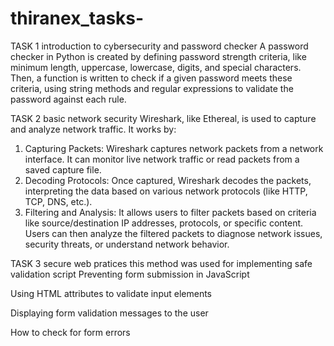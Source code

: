 # thiranex_tasks-
TASK 1 introduction to cybersecurity and password checker
A password checker in Python is created by defining password strength criteria, 
like minimum length, uppercase, lowercase, digits, and special characters. 
Then, a function is written to check if a given password meets these criteria, 
using string methods and regular expressions to validate the password against each rule.



TASK 2  basic network security
Wireshark, like Ethereal, is used to capture and analyze network traffic. It works by:

1.  Capturing Packets: Wireshark captures network packets from a network interface. It can monitor live network traffic or read packets from a saved capture file.
2.  Decoding Protocols: Once captured, Wireshark decodes the packets, interpreting the data based on various network protocols (like HTTP, TCP, DNS, etc.).
3.  Filtering and Analysis: It allows users to filter packets based on criteria like source/destination IP addresses, protocols, or specific content. Users can then analyze the filtered packets to diagnose network issues, security threats, or understand network behavior.


TASK 3  secure web pratices
this method was used for implementing safe validation script
Preventing form submission in JavaScript

Using HTML attributes to validate input elements

Displaying form validation messages to the user

How to check for form errors
